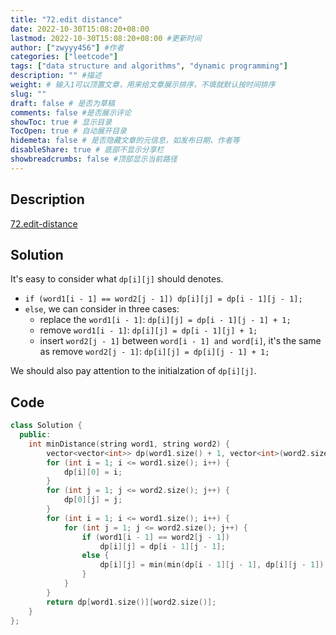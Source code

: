```yaml
---
title: "72.edit distance"
date: 2022-10-30T15:08:20+08:00
lastmod: 2022-10-30T15:08:20+08:00 #更新时间
author: ["zwyyy456"] #作者
categories: ["leetcode"]
tags: ["data structure and algorithms", "dynamic programming"]
description: "" #描述
weight: # 输入1可以顶置文章，用来给文章展示排序，不填就默认按时间排序
slug: ""
draft: false # 是否为草稿
comments: false #是否展示评论
showToc: true # 显示目录
TocOpen: true # 自动展开目录
hidemeta: false # 是否隐藏文章的元信息，如发布日期、作者等
disableShare: true # 底部不显示分享栏
showbreadcrumbs: false #顶部显示当前路径
---
```

## Description
[72.edit-distance](https://leetcode.com/problems/edit-distance/)

## Solution
It's easy to consider what `dp[i][j]` should denotes.
- `if (word1[i - 1] == word2[j - 1]) dp[i][j] = dp[i - 1][j - 1];`
- `else`, we can consider in three cases:
    - replace the `word1[i - 1]`: `dp[i][j] = dp[i - 1][j - 1] + 1;`
    - remove `word1[i - 1]`: `dp[i][j] = dp[i - 1][j] + 1;`
    - insert `word2[j - 1]` between `word[i - 1] and word[i]`, it's the same as remove `word2[j - 1]`: `dp[i][j] = dp[i][j - 1] + 1;`

We should also pay attention to the initialzation of `dp[i][j]`.

## Code
```cpp
class Solution {
  public:
    int minDistance(string word1, string word2) {
        vector<vector<int>> dp(word1.size() + 1, vector<int>(word2.size() + 1, 0));
        for (int i = 1; i <= word1.size(); i++) {
            dp[i][0] = i;
        }
        for (int j = 1; j <= word2.size(); j++) {
            dp[0][j] = j;
        }
        for (int i = 1; i <= word1.size(); i++) {
            for (int j = 1; j <= word2.size(); j++) {
                if (word1[i - 1] == word2[j - 1])
                    dp[i][j] = dp[i - 1][j - 1];
                else {
                    dp[i][j] = min(min(dp[i - 1][j - 1], dp[i][j - 1]), dp[i - 1][j]) + 1;
                }
            }
        }
        return dp[word1.size()][word2.size()];
    }
};
```

